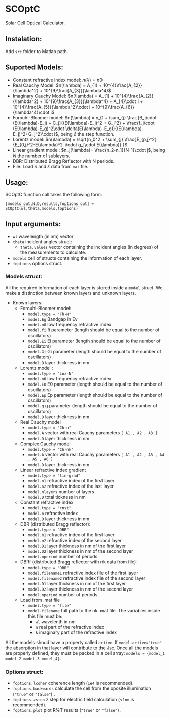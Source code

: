 # SCOptC
Solar Cell Optical Calculator.

## **Instalation**:
Add ```src``` folder to Matlab path.

## Suported Models:
- Constant refractive index model: $n(\lambda) = n0$
- Real Cauchy Model: $n(\lambda) = A_{1} + 10^{4}\frac{A_{2}}{\lambda^2} + 10^{9}\frac{A_{3}}{\lambda^4}$
- Imaginary Cauchy Model: $n(\lambda) = A_{1} + 10^{4}\frac{A_{2}}{\lambda^2} + 10^{9}\frac{A_{3}}{\lambda^4} + A_{4}\cdot i + 10^{4}\frac{A_{5}}{\lambda^2}\cdot i + 10^{9}\frac{A_{6}}{\lambda^4}\cdot i$
- Forouhi-Bloomer model: $n(\lambda) = n_0 + \sum_{j} \frac{B_j\cdot (E(\lambda)-E_j) + C_j}{(E(\lambda)-E_j)^2 + G_j^2} + \frac{f_j\cdot (E(\lambda)-E_g)^2\cdot \delta(E(\lambda)-E_g)}{(E(\lambda)-E_j)^2+G_j^2}\cdot i$, being $\delta$ the step function.
- Lorentz model: $n(\lambda) = \sqrt{n_0^2 + \sum_{j} \frac{E_{p,j}^2}{E_{0,j}^2-E(\lambda)^2-i\cdot g_j\cdot E(\lambda)} }$.
- Linear gradient model: $n_j(\lambda)= \frac{n_2-n_1}{N-1}\cdot j$, being $N$ the number of sublayers.
- DBR: Distributed Bragg Reflector with N periods.
- File: Load $n$ and $k$ data from ```mat``` file.

## **Usage**:
SCOptC function call takes the following form:
```
[models_out,N,D,results,foptions_out] = SCOptC(wl,theta,models,foptions)
```
## Input arguments:

- ```wl``` wavelength (in nm) vector
- ```theta``` incident angles struct:
   - ```theta.values``` vector containing the incident angles (in degrees) of the measurements to calculate.
 - ```models``` cell of structs containing the information of each layer.
 - ```foptions``` options struct.

### Models struct:
All the required information of each layer is stored inside a ```model``` struct. We make a distinction between known layers and unknown layers.
  - Known layers:
    - Forouhi-Bloomer model:
      - ```model.type = "Fh-N"```
      - ```model.Eg``` Bandgap in Ev
      - ```model.n0``` low frequency refractive index
      - ```model.fi``` fi parameter (length should be equal to the number of oscillators)
      - ```model.Ei``` Ei parameter (length should be equal to the number of oscillators)
      - ```model.Gi``` Gi parameter (length should be equal to the number of oscillators)
      - ```model.D``` layer thickness in nm
    - Lorentz model :
      - ```model.type = "Lnz-N"```
      - ```model.n0``` low frequency refractive index
      - ```model.E0``` E0 parameter (length should be equal to the number of oscillators)
      - ```model.Ep``` Ep parameter (length should be equal to the number of oscillators)
      - ```model.g``` g parameter (length should be equal to the number of oscillators)
      - ```model.D``` layer thickness in nm
    - Real Cauchy model
      - ```model.type = "Ch-n"```
      - ```model.A``` vector with real Cauchy parameters ```[ A1 , A2 , A3 ]```
      - ```model.D``` layer thickness in nm
    - Complex Cauchy model
      - ```model.type = "Ch-nk"```
      - ```model.A``` vector with real Cauchy parameters ```[ A1 , A2 , A3 , A4 , A5 , A6 ]```
      - ```model.D``` layer thickness in nm
    - Linear refractive index gradient
      - ```model.type = "lin-grad"```
      - ```model.n1``` refractive index of the first layer
      - ```model.n2``` refractive index of the last layer
      - ```model.nlayers``` number of layers
      - ```model.D``` total tickness in nm
    - Constant refractive index
      - ```model.type = "cnst"```
      - ```model.n``` refractive index
      - ```model.D``` layer thickness in nm
    - DBR (distributed Bragg reflector):
      - ```model.type = "DBR"```
      - ```model.n1``` refractive index of the first layer
      - ```model.n2``` refractive index of the second layer
      - ```model.D1``` layer thickness in nm of the first layer
      - ```model.D2``` layer thickness in nm of the second layer
      - ```model.nperiod``` number of periods
    - DBRf (distributed Bragg reflector with nk data from file):
      - ```model.type = "DBR"```
      - ```model.filename1``` refractive index file of the first layer
      - ```model.filename2``` refractive index file of the second layer
      - ```model.D1``` layer thickness in nm of the first layer
      - ```model.D2``` layer thickness in nm of the second layer
      - ```model.nperiod``` number of periods
    - Load from .mat file
      - ```model.type = "file"```
      - ```model.filename``` full path to the nk .mat file. The variables inside this file must be:
        - ```wl``` wavelenth in nm
        - ```n``` real part of the refractive index
        - ```k``` imaginary part of the refractive index
  
All the models shoud have a property called ```active```. If ```model.active="true"``` the absorption in that layer will contribute to the Jsc.
Once all the models are properly defined, they must be packed in a cell array: ```models = {model_1 model_2 model_3 model_4}```.

### Options struct:
- ```foptions.lcoher``` coherence length (```1e4``` is recommended).
- ```foptions.backwards``` calculate the cell from the oposite illumination (```"true"``` or ```"false"```) .
- ```foptions.zstep``` z step for electric field calculation (<```1nm``` is recommended).
- ```foptions.plot``` plot R%T results (```"true"``` or ```"false"```) .
  
        
        
        
        
        
        
        
        
        
        
        
        
        
        
        
